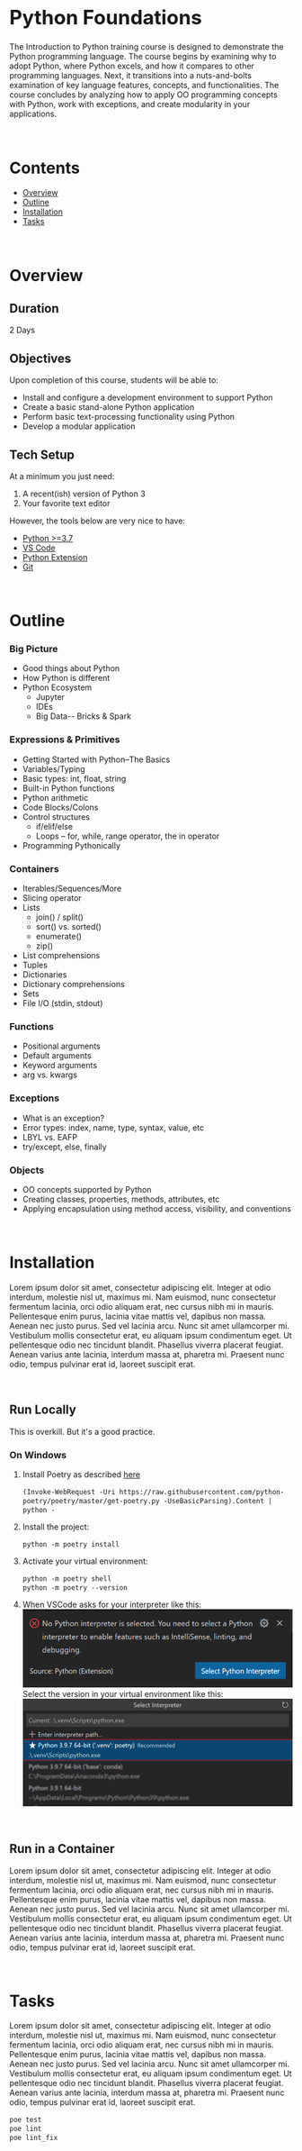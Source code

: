 <h1 style='font-size:250%;'> Python Foundations</h1>

The Introduction to Python training course is designed to demonstrate the Python programming language. The course begins by examining why to adopt Python, where Python excels, and how it compares to other programming languages. Next, it transitions into a nuts-and-bolts examination of key language features, concepts, and functionalities. The course concludes by analyzing how to apply OO programming concepts with Python, work with exceptions, and create modularity in your applications.

&nbsp;

# Contents
* [Overview](#overview)
* [Outline](#outline)
* [Installation](#installation)
* [Tasks](#tasks)


&nbsp;
# Overview


## Duration 
2 Days


## Objectives
Upon completion of this course, students will be able to:
* Install and configure a development environment to support Python
* Create a basic stand-alone Python application
* Perform basic text-processing functionality using Python
* Develop a modular application



## Tech Setup
At a minimum you just need: 
1. A recent(ish) version of Python 3 
2. Your favorite text editor


However, the tools below are very nice to have:
* [Python >=3.7](https://www.python.org/downloads/)
* [VS Code](https://code.visualstudio.com/)
* [Python Extension](https://marketplace.visualstudio.com/items?itemName=ms-python.python)
* [Git](https://git-scm.com/downloads)



&nbsp;
# Outline

### Big Picture
* Good things about Python
* How Python is different
* Python Ecosystem
  * Jupyter
  * IDEs
  * Big Data-- Bricks & Spark

### Expressions & Primitives
* Getting Started with Python–The Basics
* Variables/Typing
* Basic types: int, float, string
* Built-in Python functions
* Python arithmetic
* Code Blocks/Colons
* Control structures
  - if/elif/else
  - Loops – for, while, range operator, the in operator
* Programming Pythonically

### Containers
* Iterables/Sequences/More
* Slicing operator
* Lists
  - join() / split()
  - sort() vs. sorted()
  - enumerate()
  - zip()
* List comprehensions
* Tuples
* Dictionaries
* Dictionary comprehensions
* Sets
* File I/O (stdin, stdout)

### Functions
* Positional arguments
* Default arguments
* Keyword arguments
* arg vs. kwargs

### Exceptions
* What is an exception?
* Error types: index, name, type, syntax, value, etc
* LBYL vs. EAFP
* try/except, else, finally

### Objects
* OO concepts supported by Python
* Creating classes, properties, methods, attributes, etc
* Applying encapsulation using method access, visibility, and conventions


&nbsp;
# Installation
Lorem ipsum dolor sit amet, consectetur adipiscing elit. Integer at odio interdum, molestie nisl ut, maximus mi. Nam euismod, nunc consectetur fermentum lacinia, orci odio aliquam erat, nec cursus nibh mi in mauris. Pellentesque enim purus, lacinia vitae mattis vel, dapibus non massa. Aenean nec justo purus. Sed vel lacinia arcu. Nunc sit amet ullamcorper mi. Vestibulum mollis consectetur erat, eu aliquam ipsum condimentum eget. Ut pellentesque odio nec tincidunt blandit. Phasellus viverra placerat feugiat. Aenean varius ante lacinia, interdum massa at, pharetra mi. Praesent nunc odio, tempus pulvinar erat id, laoreet suscipit erat.   

&nbsp;
## Run Locally
This is overkill. But it's a good practice.

### On Windows
1. Install Poetry as described [here](https://python-poetry.org/docs/#osx--linux--bashonwindows-install-instructions)
    ```pwsh
    (Invoke-WebRequest -Uri https://raw.githubusercontent.com/python-poetry/poetry/master/get-poetry.py -UseBasicParsing).Content | python -

    ```

2. Install the project:
    ```shell
    python -m poetry install
    ```

3. Activate your virtual environment:
    ```shell
    python -m poetry shell
    python -m poetry --version
    ```
4. When VSCode asks for your interpreter like this:
![xyz](./.assets/select_interpreter_toast.png "some title")
Select the version in your virtual environment like this: 
![xyz](./.assets/select_interpreter_menu.png "some title")


&nbsp;
## Run in a Container

Lorem ipsum dolor sit amet, consectetur adipiscing elit. Integer at odio interdum, molestie nisl ut, maximus mi. Nam euismod, nunc consectetur fermentum lacinia, orci odio aliquam erat, nec cursus nibh mi in mauris. Pellentesque enim purus, lacinia vitae mattis vel, dapibus non massa. Aenean nec justo purus. Sed vel lacinia arcu. Nunc sit amet ullamcorper mi. Vestibulum mollis consectetur erat, eu aliquam ipsum condimentum eget. Ut pellentesque odio nec tincidunt blandit. Phasellus viverra placerat feugiat. Aenean varius ante lacinia, interdum massa at, pharetra mi. Praesent nunc odio, tempus pulvinar erat id, laoreet suscipit erat. 


&nbsp;
# Tasks

Lorem ipsum dolor sit amet, consectetur adipiscing elit. Integer at odio interdum, molestie nisl ut, maximus mi. Nam euismod, nunc consectetur fermentum lacinia, orci odio aliquam erat, nec cursus nibh mi in mauris. Pellentesque enim purus, lacinia vitae mattis vel, dapibus non massa. Aenean nec justo purus. Sed vel lacinia arcu. Nunc sit amet ullamcorper mi. Vestibulum mollis consectetur erat, eu aliquam ipsum condimentum eget. Ut pellentesque odio nec tincidunt blandit. Phasellus viverra placerat feugiat. Aenean varius ante lacinia, interdum massa at, pharetra mi. Praesent nunc odio, tempus pulvinar erat id, laoreet suscipit erat.

```shell
poe test
poe lint
poe lint_fix
```